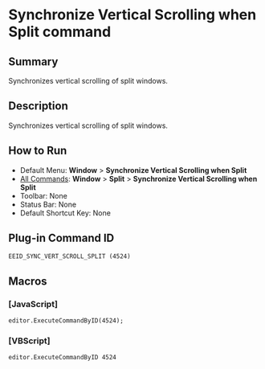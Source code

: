 # Synchronize Vertical Scrolling when Split command

## Summary

Synchronizes vertical scrolling of split windows.

## Description

Synchronizes vertical scrolling of split windows.

## How to Run

- Default Menu: **Window** \> **Synchronize Vertical Scrolling when Split**
- [All Commands](../tools/all_commands): **Window** \> **Split** \> **Synchronize Vertical Scrolling when Split**
- Toolbar: None
- Status Bar: None
- Default Shortcut Key: None

## Plug-in Command ID

```
EEID_SYNC_VERT_SCROLL_SPLIT (4524)```

## Macros

### \[JavaScript\]

```
editor.ExecuteCommandByID(4524);
```

### \[VBScript\]

```
editor.ExecuteCommandByID 4524
```
